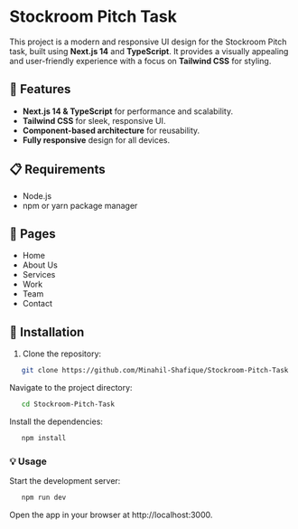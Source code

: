 # Stockroom Pitch Task

This project is a modern and responsive UI design for the Stockroom Pitch task, built using **Next.js 14** and **TypeScript**. It provides a visually appealing and user-friendly experience with a focus on **Tailwind CSS** for styling.

## 🚀 Features
- **Next.js 14 & TypeScript** for performance and scalability.
- **Tailwind CSS** for sleek, responsive UI.
- **Component-based architecture** for reusability.
- **Fully responsive** design for all devices.

## 📋 Requirements
- Node.js
- npm or yarn package manager

## 📃 Pages
- Home
- About Us
- Services
- Work
- Team
- Contact

## 📁 Installation
1. Clone the repository:
```bash
   git clone https://github.com/Minahil-Shafique/Stockroom-Pitch-Task
```
Navigate to the project directory:
```bash
   cd Stockroom-Pitch-Task
```
Install the dependencies:
```bash
   npm install
```
### 💡 Usage
Start the development server:

```bash
   npm run dev
```

Open the app in your browser at http://localhost:3000.
